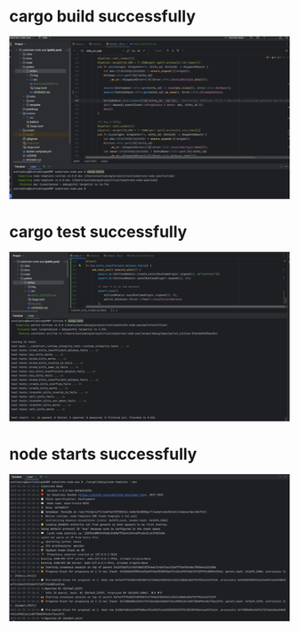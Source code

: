 # cargo build successfully
![img.png](img/cargo_build.png)


# cargo test successfully
![img_1.png](img/cargo_test.png)


# node starts successfully
![img_2.png](img/node_start.png)


